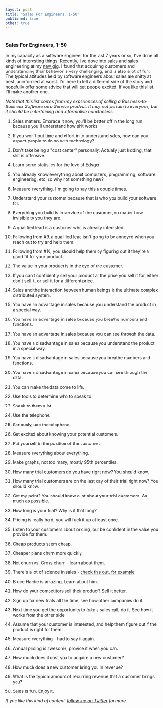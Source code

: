 ```yaml
---
layout: post
title: "Sales For Engineers, 1-50"
published: true
other: true
---
```

# 
# 
### Sales For Engineers, 1-50

In my capacity as a software engineer for the last 7 years or so, I've done all kinds of interesting things. Recently, I've dove into sales and sales engineering at my <a href="http://codeclimate.com">new gig</a>. I found that acquiring customers and understanding their behavior is very challenging, and is also a lot of fun. The typical attitudes held by software engineers about sales are shitty at best, uninformed at worst. I'm here to tell a different side of the story and hopefully offer some advice that will get people excited. If you like this list, I'll make another one.

*Note that this list comes from my experiences of selling a Business-to-Business Software as a Service product. It may not pertain to everyone, but it should be entertaining and informative nonetheless.*

1. Sales matters. Embrace it now, you'll be better off in the long run because you'll understand how shit works.

2. If you won't put time and effort in to understand sales, how can you expect people to do so with technology?

3. Don't take being a "cost center" personally. Actually just kidding, that shit is offensive.

4. Learn some statistics for the love of Edsger.

5. You already know everything about computers, programming, software engineering, etc, so why not something new?

6. Measure everything. I'm going to say this a couple times.

7. Understand your customer because that is who you build your software for.

8. Everything you build is in service of the customer, no matter how invisible to you they are.

9. A qualified lead is a customer who is already interested.

10. Following from #9, a qualified lead isn't going to be annoyed when you reach out to try and help them.

11. Following from #10, you should help them by figuring out if they're a good fit for your product.

12. The value in your product is in the eye of the customer.

13. If you can't confidently sell your product at the price you sell it for, either don't sell it, or sell it for a different price.

14. Sales and the interaction between human beings is the ultimate complex distributed system.

15. You have an advantage in sales because you understand the product in a special way.

16. You have an advantage in sales because you breathe numbers and functions.

17. You have an advantage in sales because you can see through the data.

18. You have a disadvantage in sales because you understand the product in a special way.

19. You have a disadvantage in sales because you breathe numbers and functions.

20. You have a disadvantage in sales because you can see through the data.

21. You can make the data come to life.

22. Use tools to determine who to speak to.

23. Speak to them a lot.

24. Use the telephone.

25. Seriously, use the telephone.

26. Get excited about knowing your potential customers.

27. Put yourself in the position of the customer.

28. Measure everything about everything.

29. Make graphs, not too many, mostly 95th percentiles.

30. How many trial customers do you have right now? You should know.

31. How many trial customers are on the last day of their trial right now? You should know.

32. Get my point? You should know a lot about your trial customers. As much as possible.

33. How long is your trial? Why is it that long?

34. Pricing is really hard, you will fuck it up at least once.

35. Listen to your customers about pricing, but be confident in the value you provide for them.

36. Cheap products seem cheap.

37. Cheaper plans churn more quickly.

38. Net churn vs. Gross churn - learn about them.

39. There's a lot of science in sales - <a href="http://www.brucehardie.com/papers/021/sbg_2006-05-30.pdf">check this out, for example </a>

40. Bruce Hardie is amazing. Learn about him.

41. How do your competitors sell their product? Sell it better.

42. Sign up for new trials all the time, see how other companies do it.

43. Next time you get the opportunity to *take* a sales call, do it. See how it works from the other side.

44. Assume that your customer is interested, and help them figure out if the product is right for them.

45. Measure everything - had to say it again.

46. Annual pricing is awesome, provide it when you can.

47. How much does it cost you to acquire a new customer?

48. How much does a new customer bring you in revenue?

49. What is the typical amount of recurring revenue that a customer brings you?

50. Sales is fun. Enjoy it.

*If you like this kind of content, <a href="http://twitter.com/mrb_bk">follow me on Twitter</a> for more.*

